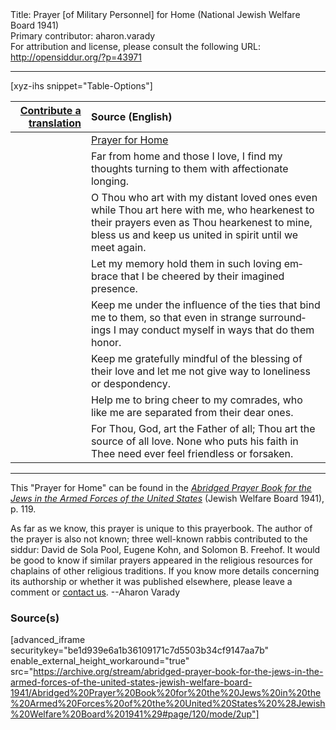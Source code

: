 <html>
<head></head>
<body>
Title: Prayer [of Military Personnel] for Home (National Jewish Welfare Board 1941)<br />
Primary contributor: aharon.varady<br />
For attribution and license, please consult the following URL: <a href="http://opensiddur.org/?p=43971">http://opensiddur.org/?p=43971</a>
<p />
<hr />

[xyz-ihs snippet="Table-Options"]<table style="margin-left: auto; margin-right: auto;" class="draggable">
<thead><tr><th id="x" style="text-align: right;"><a href="/translate/" target="_blank" rel="noopener">Contribute a translation</a></th><th style="text-align: left;">Source (English)</th></tr></thead>
<tbody>
<tr><td style="vertical-align:top;">
<div class="liturgy" lang="he" style="text-align: right;">

</div></td>

<td style="vertical-align:top;">
<div class="english" lang="en" style="text-align: left;">
<u>Prayer for Home</u>
</div></td></tr>


<tr><td style="vertical-align:top;">
<div class="liturgy" lang="he" style="text-align: right;">

</div></td>

<td style="vertical-align:top;">
<div class="english" lang="en" style="text-align: left;">
Far from home and those I love, 
I find my thoughts turning to them 
with affectionate longing. 
</div></td></tr>


<tr><td style="vertical-align:top;">
<div class="liturgy" lang="he" style="text-align: right;">

</div></td>

<td style="vertical-align:top;">
<div class="english" lang="en" style="text-align: left;">
O Thou who art with my distant loved ones 
even while Thou art here with me, 
who hearkenest to their prayers 
even as Thou hearkenest to mine, 
bless us and keep us united in spirit 
until we meet again. 
</div></td></tr>


<tr><td style="vertical-align:top;">
<div class="liturgy" lang="he" style="text-align: right;">

</div></td>

<td style="vertical-align:top;">
<div class="english" lang="en" style="text-align: left;">
Let my memory hold them 
in such loving embrace 
that I be cheered 
by their imagined presence. 
</div></td></tr>


<tr><td style="vertical-align:top;">
<div class="liturgy" lang="he" style="text-align: right;">

</div></td>

<td style="vertical-align:top;">
<div class="english" lang="en" style="text-align: left;">
Keep me under the influence 
of the ties that bind me to them, 
so that even in strange surroundings 
I may conduct myself in ways that do them honor. 
</div></td></tr>


<tr><td style="vertical-align:top;">
<div class="liturgy" lang="he" style="text-align: right;">

</div></td>

<td style="vertical-align:top;">
<div class="english" lang="en" style="text-align: left;">
Keep me gratefully mindful 
of the blessing of their love 
and let me not give way 
to loneliness or despondency. 
</div></td></tr>


<tr><td style="vertical-align:top;">
<div class="liturgy" lang="he" style="text-align: right;">

</div></td>

<td style="vertical-align:top;">
<div class="english" lang="en" style="text-align: left;">
Help me to bring cheer to my comrades, 
who like me are separated from their dear ones. 
</div></td></tr>


<tr><td style="vertical-align:top;">
<div class="liturgy" lang="he" style="text-align: right;">

</div></td>

<td style="vertical-align:top;">
<div class="english" lang="en" style="text-align: left;">
For Thou, God, art the Father of all; 
Thou art the source of all love. 
None who puts his faith in Thee 
need ever feel friendless or forsaken. 
</div></td></tr>
</tbody></table>

<hr />

This "Prayer for Home" can be found in the <em><a href="/?p=41852">Abridged Prayer Book for the Jews in the Armed Forces of the United States</a></em> (Jewish Welfare Board 1941), p. 119. 

As far as we know, this prayer is unique to this prayerbook. The author of the prayer is also not known; three well-known rabbis contributed to the siddur: David de Sola Pool, Eugene Kohn, and Solomon B. Freehof. It would be good to know if similar prayers appeared in the religious resources for chaplains of other religious traditions. If you know more details concerning its authorship or whether it was published elsewhere, please leave a comment or <a href="/contact/">contact us</a>. --Aharon Varady

<h3>Source(s)</h3>

[advanced_iframe securitykey="be1d939e6a1b36109171c7d5503b34cf9147aa7b" enable_external_height_workaround="true" src="https://archive.org/stream/abridged-prayer-book-for-the-jews-in-the-armed-forces-of-the-united-states-jewish-welfare-board-1941/Abridged%20Prayer%20Book%20for%20the%20Jews%20in%20the%20Armed%20Forces%20of%20the%20United%20States%20%28Jewish%20Welfare%20Board%201941%29#page/120/mode/2up"]

&nbsp;
</body>
</html>
